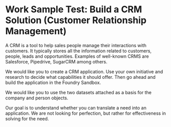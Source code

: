 # Work Sample Test: Build a CRM Solution (Customer Relationship Management)

A CRM is a tool to help sales people manage their interactions with customers. It typically stores all the information related to customers, people, leads and opportunities. Examples of well-known CRMS are Salesforce, Pipedrive, SugarCRM among others.

We would like you to create a CRM application. Use your own initiative and research to decide what capabilities it should offer. Then go ahead and build the application in the Foundry Sandbox. 

We would like you to use the two datasets attached as a basis for the company and person objects.

Our goal is to understand whether you can translate a need into an application. We are not looking for perfection, but rather for effectiveness in solving for the need.